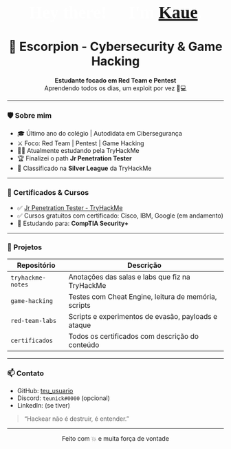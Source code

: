 <h1 align="center" style="font-family: 'Impact'; 
    color: white;
    font-size: 40px;">
    Hey there! 👋 I'm <a href="https://tryhackme.com/p/coquinhared3/">Kaue</a>. 
</h1>
<h1 align="center">🦂 Escorpion - Cybersecurity & Game Hacking</h1>

<p align="center">
  <strong>Estudante focado em Red Team e Pentest</strong><br>
  Aprendendo todos os dias, um exploit por vez 🧠💻
</p>

---

### 🛡️ Sobre mim
- 🎓 Último ano do colégio | Autodidata em Cibersegurança
- ⚔️ Foco: Red Team | Pentest | Game Hacking
- 👨‍💻 Atualmente estudando pela TryHackMe
- 🏆 Finalizei o path **Jr Penetration Tester**
- 🥈 Classificado na **Silver League** da TryHackMe

---

### 📌 Certificados & Cursos
- ✅ [Jr Penetration Tester - TryHackMe](https://tryhackme.com)
- ✅ Cursos gratuitos com certificado: Cisco, IBM, Google (em andamento)
- 🎯 Estudando para: **CompTIA Security+**

---

### 🚀 Projetos
| Repositório | Descrição |
|-------------|-----------|
| `tryhackme-notes` | Anotações das salas e labs que fiz na TryHackMe |
| `game-hacking` | Testes com Cheat Engine, leitura de memória, scripts |
| `red-team-labs` | Scripts e experimentos de evasão, payloads e ataque |
| `certificados` | Todos os certificados com descrição do conteúdo |

---

### 📫 Contato
- GitHub: [teu_usuario](https://github.com/teu_usuario)
- Discord: `teunick#0000` (opcional)
- LinkedIn: (se tiver)

> “Hackear não é destruir, é entender.”

---

<p align="center">Feito com 💥 e muita força de vontade</p>
